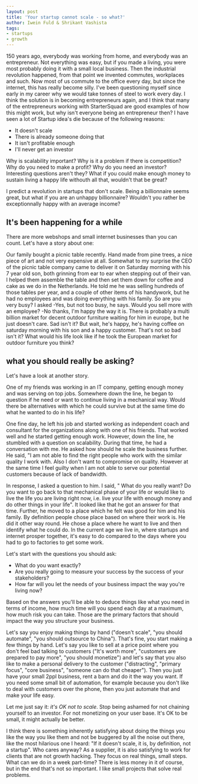 ```yaml
---
layout: post
title: 'Your startup cannot scale - so what?'
author: Iwein Fuld & Shrikant Vashista
tags:
- startups
- growth
---
```


150 years ago, everybody was working from home, and everybody was an entrepreneur. Not everything was easy, but if you made a living, you were most probably doing it with a small local business. Then the industrial revolution happened, from that point we invented commutes, workplaces and such. Now most of us commute to the office every day, but since the internet, this has really become silly. I've been questioning myself since early in my career why we would take tonnes of steel to work every day. I think the solution is in becoming entrepreneurs again, and I think that many of the entrepreneurs working with StarterSquad are good examples of how this might work, but why isn't everyone being an entrepreneur then? I have seen a lot of Startup idea's die because of the following reasons:
    
- It doesn't scale
- There is already someone doing that
- It isn't profitable enough
- I'll never get an investor

Why is scalability important? Why is it a problem if there is competition? Why do you need to make a profit? Why do you need an investor? Interesting questions aren't they? What if you could make enough money to sustain living a happy life withouth all that, wouldn't that be great?

I predict a revolution in startups that don't scale. Being a billionnaire seems great, but what if you are an unhappy billionnaire? Wouldn't you rather be exceptionnally happy with an average income?

## It's been happening for a while

There are more webshops and small internet businesses than you can count. Let's have a story about one:

Our family bought a picnic table recently. Hand made from pine trees, a nice piece of art and not very expensive at all. Somewhat to my surprise the CEO of the picnic table company came to deliver it on Saturday morning with his 7 year old son, both grinning from ear to ear when stepping out of their van. I helped them assemble the table and then set them down for coffee and cake as we do in the Netherlands. He told me he was selling hundreds of those tables per year, and a couple of other items of his handywork, but he had no employees and was doing everything with his family. So are you very busy? I asked -Yes, but not too busy, he says. Would you sell more with an employee? -No thanks, I'm happy the way it is. There is probably a multi billion market for decent outdoor furniture waiting for him in europe, but he just doesn't care. Sad isn't it? But wait, he's happy, he's having coffee on saturday morning with his son and a happy customer. That's not so bad isn't it? What would his life look like if he took the European market for outdoor furniture you think?

## what you should really be asking?

Let's have a look at another story.

One of my friends was working in an IT company, getting enough money and was serving on top jobs. Somewhere down the line, he began to question if  he need or want to continue living in a mechanical way. Would there be alternatives with which he could survive but at the same time do what he wanted to do in his life? 

One fine day, he left his job and started working as independent coach and consultant for the organizations along with one of his friends. That worked well and he started getting enough work. However, down the line, he stumbled with a question on scalability. During that time, he had a conversation with me.  He asked how should he scale the business further. He said, "I am not able to find the right people who work with the similar quality I work with. Also I don't want to compromise on quality. However at the same time I feel guilty when I am not able to serve our potential customers because of lack of bandwidth. 

In response, I asked a question to him. I said, " What do you really want? Do you want to go back to that mechanical phase of your life or would like to live the life you are living right now, i.e. live your life with enough money and do other things in your life". It looked like that he got an answer for that time. Further, he moved to a place which he felt was good for him and his family. By definition people chose place based on where their work is. He did it other way round. He chose a place where he want to live and then identify what he could do. In the current age we live in, where startups and internet prosper together, it's easy to do compared to the days where you had to go to factories to get some work.

Let's start with the questions you should ask:

- What do you want exactly? 
- Are you really going to measure your success by the success of your stakeholders? 
- How far will you let the needs of your business impact the way you're living now?

Based on the answers you'll be able to deduce things like what you need in terms of income, how much time will you spend each day at a maximum, how much risk you can take. Those are the primary factors that should impact the way you structure your business. 

Let's say you enjoy making things by hand ("doesn't scale", "you should automate", "you should outsource to China"). That's fine, you start making a few things by hand. Let's say you like to sell at a price point where you don't feel bad talking to customers ("It's worth more", "customers are prepared to pay more", "you should monetize") and let's say that you also like to make a personal delivery to the customer ("distracting", "primary focus", "core business", "someone can do that cheaper"). Then you just have your small 2ppl business, rent a barn and do it the way you want. If you need some small bit of automation, for example because you don't like to deal with customers over the phone, then you just automate that and make your life easy.

Let me just say it: _it's OK not to scale_. Stop being ashamed for not chaining yourself to an investor. For not 
monetizing on your user base. It's OK to be small, it might actually be better.

I think there is something inherently satisfying about doing the things you like the way you like them and not be buggered by all the noise out there, like the most hilarious one I heard: "If it doesn't scale, it is, by definition, not a startup". Who cares anyway? As a supplier, it is also satisfying to work for clients that are not growth hacking. They focus on real things, small steps. What can we do in a week part-time? There is less money in it of course, but in the end that's not so important. I like small projects that solve real problems.
